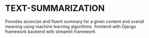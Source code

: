 # TEXT-SUMMARIZATION
Provides aconcise and fluent summary for a given content and overall meaning using machine learning algorithms.
frontend with Django framework
backend with streamlit framework
